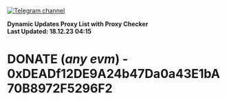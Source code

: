 [![Telegram channel](https://img.shields.io/endpoint?url=https://runkit.io/damiankrawczyk/telegram-badge/branches/master?url=https://t.me/n4z4v0d)](https://t.me/n4z4v0d) 

**Dynamic Updates Proxy List with Proxy Checker**  
**Last Updated: 18.12.23 04:15**

# DONATE (_any evm_) - 0xDEADf12DE9A24b47Da0a43E1bA70B8972F5296F2
